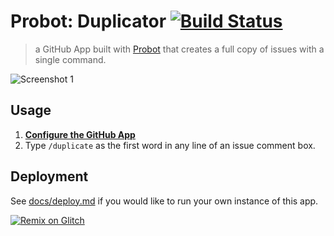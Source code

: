 # Probot: Duplicator [![Build Status](https://travis-ci.org/raulriera/probot-duplicator.svg?branch=master)](https://travis-ci.org/raulriera/probot-duplicator)

> a GitHub App built with [Probot](https://github.com/probot/probot) that creates a full copy of issues with a single command.

![Screenshot 1](https://user-images.githubusercontent.com/24159/38773624-51f04930-401f-11e8-8caa-8265eb5fa1ac.png)

## Usage

1. **[Configure the GitHub App](https://github.com/apps/duplicator)**
2. Type `/duplicate` as the first word in any line of an issue comment box.

## Deployment

See [docs/deploy.md](docs/deploy.md) if you would like to run your own instance of this app.

[![Remix on Glitch](https://cdn.glitch.com/2703baf2-b643-4da7-ab91-7ee2a2d00b5b%2Fremix-button.svg)](https://glitch.com/edit/#!/remix/rapid-sousaphone)
